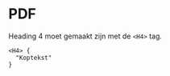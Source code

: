 <!-- @license CC0-1.0 -->

# PDF

Heading 4 moet gemaakt zijn met de `<H4>` tag.

```text
<H4> {
  "Koptekst"
}
```
